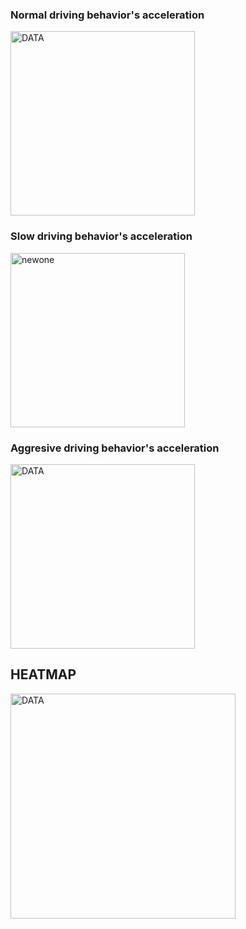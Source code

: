 ### Normal driving behavior's acceleration
<img width="295" alt="DATA" src="https://user-images.githubusercontent.com/91720396/187631726-4faafb69-2e08-4bf1-9f70-a9d64b46d967.PNG">

### Slow driving behavior's acceleration
<img width="279" alt="newone" src="https://user-images.githubusercontent.com/91720396/187632252-f12df69b-fa45-4b3b-8f6d-86b0a47614f3.PNG">


### Aggresive driving behavior's acceleration
<img width="295" alt="DATA" src="https://user-images.githubusercontent.com/91720396/187632604-af88487d-5152-4395-be74-0d4493cf1c78.PNG">


## HEATMAP
<img width="360" alt="DATA" src="https://user-images.githubusercontent.com/91720396/187628874-8e4908cd-f526-49b5-8573-9c9a1feee0ad.PNG">
